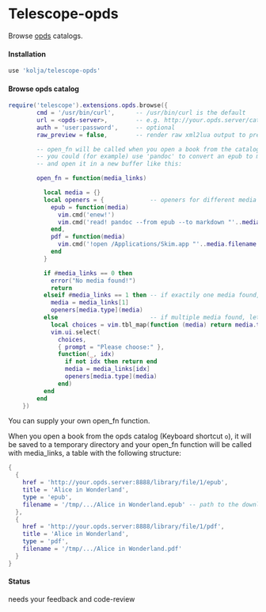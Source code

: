 # Telescope-opds
Browse [opds](https://en.wikipedia.org/wiki/Open_Publication_Distribution_System) catalogs.

#### Installation

```lua
use 'kolja/telescope-opds'
```

#### Browse opds catalog

```lua
require('telescope').extensions.opds.browse({
        cmd = '/usr/bin/curl',      -- /usr/bin/curl is the default
        url = <opds-server>,        -- e.g. http://your.opds.server/catalog
        auth = 'user:password',     -- optional
        raw_preview = false,        -- render raw xml2lua output to preview

        -- open_fn will be called when you open a book from the catalog.
        -- you could (for example) use 'pandoc' to convert an epub to markdown
        -- and open it in a new buffer like this:

        open_fn = function(media_links)

          local media = {}
          local openers = {             -- openers for different media types
            epub = function(media)
              vim.cmd('enew!')
              vim.cmd('read! pandoc --from epub --to markdown "'..media.filename..'"')
            end,
            pdf = function(media)
              vim.cmd('!open /Applications/Skim.app "'..media.filename..'"')
            end
          }

          if #media_links == 0 then
            error("No media found!")
            return
          elseif #media_links == 1 then -- if exactily one media found, open it
            media = media_links[1]
            openers[media.type](media)
          else                          -- if multiple media found, let the user choose which one to open
            local choices = vim.tbl_map(function (media) return media.type .." : ".. media.title end, media_links)
            vim.ui.select(
              choices,
              { prompt = "Please choose:" },
              function(_, idx)
                if not idx then return end
                media = media_links[idx]
                openers[media.type](media)
              end)
          end
        end
    })
```

You can supply your own open_fn function.

When you open a book from the opds catalog (Keyboard shortcut `o`), it will be saved to a temporary directory
and your open_fn function will be called with media_links, a table with the following structure:
```lua
{
  {
    href = 'http://your.opds.server:8888/library/file/1/epub',
    title = 'Alice in Wonderland',
    type = 'epub',
    filename = '/tmp/.../Alice in Wonderland.epub' -- path to the downloaded file
  },
  {
    href = 'http://your.opds.server:8888/library/file/1/pdf',
    title = 'Alice in Wonderland',
    type = 'pdf',
    filename = '/tmp/.../Alice in Wonderland.pdf'
  }
}
```

#### Status

needs your feedback and code-review
